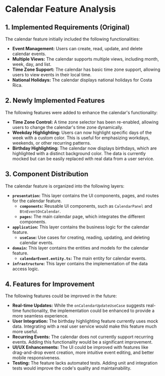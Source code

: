 # Calendar Feature Analysis

## 1. Implemented Requirements (Original)

The calendar feature initially included the following functionalities:

*   **Event Management:** Users can create, read, update, and delete calendar events.
*   **Multiple Views:** The calendar supports multiple views, including month, week, day, and list.
*   **Time Zone Support:** The calendar has basic time zone support, allowing users to view events in their local time.
*   **National Holidays:** The calendar displays national holidays for Costa Rica.

## 2. Newly Implemented Features

The following features were added to enhance the calendar's functionality:

*   **Time Zone Control:** A time zone selector has been re-enabled, allowing users to change the calendar's time zone dynamically.
*   **Weekday Highlighting:** Users can now highlight specific days of the week with a custom color. This is useful for emphasizing workdays, weekends, or other recurring patterns.
*   **Birthday Highlighting:** The calendar now displays birthdays, which are highlighted with a distinct background color. The data is currently mocked but can be easily replaced with real data from a user service.

## 3. Component Distribution

The calendar feature is organized into the following layers:

*   **`presentation`:** This layer contains the UI components, pages, and routes for the calendar feature.
    *   **`components`:** Reusable UI components, such as `CalendarPanel` and `BtnEventOnCalendar`.
    *   **`pages`:** The main calendar page, which integrates the different components.
*   **`application`:** This layer contains the business logic for the calendar feature.
    *   **`useCase`:** Use cases for creating, reading, updating, and deleting calendar events.
*   **`domain`:** This layer contains the entities and models for the calendar feature.
    *   **`calendarEvent.entity.ts`:** The main entity for calendar events.
*   **`infrastructure`:** This layer contains the implementation of the data access logic.

## 4. Features for Improvement

The following features could be improved in the future:

*   **Real-time Updates:** While the `onCalendarUpdateUseCase` suggests real-time functionality, the implementation could be enhanced to provide a more seamless experience.
*   **User Integration:** The birthday highlighting feature currently uses mock data. Integrating with a real user service would make this feature much more useful.
*   **Recurring Events:** The calendar does not currently support recurring events. Adding this functionality would be a significant improvement.
*   **UI/UX Enhancements:** The UI could be improved with features like drag-and-drop event creation, more intuitive event editing, and better mobile responsiveness.
*   **Testing:** The feature lacks automated tests. Adding unit and integration tests would improve the code's quality and maintainability.
